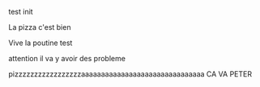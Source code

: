 test init


La pizza c'est bien

Vive la poutine test

attention il va y avoir des probleme 

pizzzzzzzzzzzzzzzzzaaaaaaaaaaaaaaaaaaaaaaaaaaaaaaa
CA VA PETER
